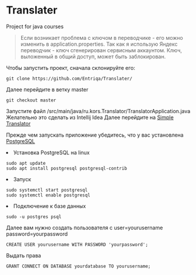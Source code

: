 # Translater
Project for java courses 
>Если возникает проблема с ключом в переводчике - его можно изменить в application.properties. Так как я использую Яндекс переводчик - ключ сгенерирован сервисным аккаунтом. Ключ, выложенный в общий доступ, может быть заблокирован.


Чтобы запустить проект, сначала склонируйте его:
```
git clone https://github.com/Entriqa/Translater/
```
Далее перейдите в ветку master
```
git checkout master
```
Запустите файл /src/main/java/ru.kors.Translator/TranslatorApplication.java
Желательно это сделать из Intellij Idea
Далее перейдите на <a href="http://localhost:8080/" target="_blank">Simple Translator</a>

Прежде чем запускать приложение убедитесь, что у вас установлена <a href="https://www.postgresql.org/download/windows/" target="_blank">PostgreSQL</a>
<li>Установка PostgreSQL на linux</li>

```
sudo apt update
sudo apt install postgresql postgresql-contrib
```
<li>Запуск</li>

```
sudo systemctl start postgresql
sudo systemctl enable postgresql
```
<li>Подключение к базе данных</li>

```
sudo -u postgres psql
```
Далее вам нужно создать пользователя с user=yourusername password=yourpassword

```
CREATE USER yourusername WITH PASSWORD 'yourpassword';
```
Выдать права

```
GRANT CONNECT ON DATABASE yourdatabase TO yourusername;
```


